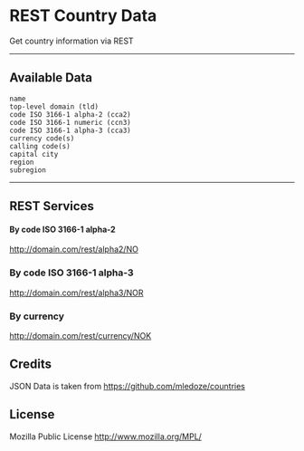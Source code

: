 REST Country Data
=====================

Get country information via REST

----------

Available Data
---------

    name
    top-level domain (tld)
    code ISO 3166-1 alpha-2 (cca2)
    code ISO 3166-1 numeric (ccn3)
    code ISO 3166-1 alpha-3 (cca3)
    currency code(s)
    calling code(s)
    capital city
    region
    subregion
----------

REST Services
---------
#### By code ISO 3166-1 alpha-2
http://domain.com/rest/alpha2/NO

### By code ISO 3166-1 alpha-3
http://domain.com/rest/alpha3/NOR

### By currency
http://domain.com/rest/currency/NOK

Credits
---------
JSON Data is taken from https://github.com/mledoze/countries

License
---------
Mozilla Public License http://www.mozilla.org/MPL/
